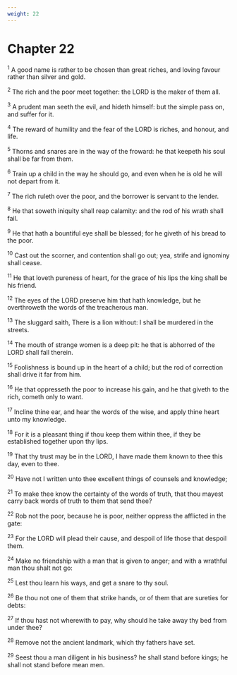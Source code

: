 ```yaml
---
weight: 22
---
```


# Chapter 22

<sup>1</sup> A good name is rather to be chosen than great riches, and loving favour rather than silver and gold. 

<sup>2</sup> The rich and the poor meet together: the LORD is the maker of them all. 

<sup>3</sup> A prudent man seeth the evil, and hideth himself: but the simple pass on, and suffer for it. 

<sup>4</sup> The reward of humility and the fear of the LORD is riches, and honour, and life. 

<sup>5</sup> Thorns and snares are in the way of the froward: he that keepeth his soul shall be far from them. 

<sup>6</sup> Train up a child in the way he should go, and even when he is old he will not depart from it. 

<sup>7</sup> The rich ruleth over the poor, and the borrower is servant to the lender. 

<sup>8</sup> He that soweth iniquity shall reap calamity: and the rod of his wrath shall fail. 

<sup>9</sup> He that hath a bountiful eye shall be blessed; for he giveth of his bread to the poor. 

<sup>10</sup> Cast out the scorner, and contention shall go out; yea, strife and ignominy shall cease. 

<sup>11</sup> He that loveth pureness of heart, for the grace of his lips the king shall be his friend. 

<sup>12</sup> The eyes of the LORD preserve him that hath knowledge, but he overthroweth the words of the treacherous man. 

<sup>13</sup> The sluggard saith, There is a lion without: I shall be murdered in the streets. 

<sup>14</sup> The mouth of strange women is a deep pit: he that is abhorred of the LORD shall fall therein. 

<sup>15</sup> Foolishness is bound up in the heart of a child; but the rod of correction shall drive it far from him. 

<sup>16</sup> He that oppresseth the poor to increase his gain, and he that giveth to the rich, cometh only to want. 

<sup>17</sup> Incline thine ear, and hear the words of the wise, and apply thine heart unto my knowledge. 

<sup>18</sup> For it is a pleasant thing if thou keep them within thee, if they be established together upon thy lips. 

<sup>19</sup> That thy trust may be in the LORD, I have made them known to thee this day, even to thee. 

<sup>20</sup> Have not I written unto thee excellent things of counsels and knowledge; 

<sup>21</sup> To make thee know the certainty of the words of truth, that thou mayest carry back words of truth to them that send thee? 

<sup>22</sup> Rob not the poor, because he is poor, neither oppress the afflicted in the gate: 

<sup>23</sup> For the LORD will plead their cause, and despoil of life those that despoil them. 

<sup>24</sup> Make no friendship with a man that is given to anger; and with a wrathful man thou shalt not go: 

<sup>25</sup> Lest thou learn his ways, and get a snare to thy soul. 

<sup>26</sup> Be thou not one of them that strike hands, or of them that are sureties for debts: 

<sup>27</sup> If thou hast not wherewith to pay, why should he take away thy bed from under thee? 

<sup>28</sup> Remove not the ancient landmark, which thy fathers have set. 

<sup>29</sup> Seest thou a man diligent in his business? he shall stand before kings; he shall not stand before mean men. 


